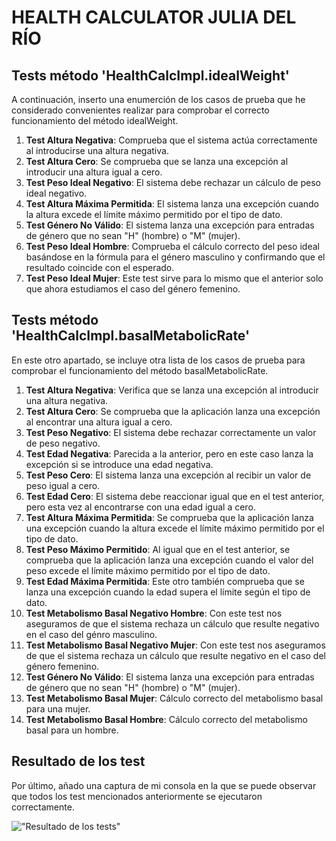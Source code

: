 # HEALTH CALCULATOR JULIA DEL RÍO

## Tests método 'HealthCalcImpl.idealWeight'

A continuación, inserto una enumerción de los casos de prueba que he considerado convenientes realizar para comprobar el correcto funcionamiento del método idealWeight.

1. **Test Altura Negativa**: Comprueba que el sistema actúa correctamente al introducirse una altura negativa.
2. **Test Altura Cero**: Se comprueba que se lanza una excepción al introducir una altura igual a cero.
3. **Test Peso Ideal Negativo**: El sistema debe rechazar un cálculo de peso ideal negativo.
4. **Test Altura Máxima Permitida**: El sistema lanza una excepción cuando la altura excede el límite máximo permitido por el tipo de dato.
5. **Test Género No Válido**: El sistema lanza una excepción para entradas de género que no sean "H" (hombre) o "M" (mujer).
6. **Test Peso Ideal Hombre**: Comprueba el cálculo correcto del peso ideal basándose en la fórmula para el género masculino y confirmando que el resultado coincide con el esperado.
7. **Test Peso Ideal Mujer**: Este test sirve para lo mismo que el anterior solo que ahora estudiamos el caso del género femenino.

## Tests método 'HealthCalcImpl.basalMetabolicRate'

En este otro apartado, se incluye otra lista de los casos de prueba para comprobar el funcionamiento del método basalMetabolicRate.

1. **Test Altura Negativa**: Verifica que se lanza una excepción al introducir una altura negativa.
2. **Test Altura Cero**: Se comprueba que la aplicación lanza una excepción al encontrar una altura igual a cero.
3. **Test Peso Negativo**: El sistema debe rechazar correctamente un valor de peso negativo.
4. **Test Edad Negativa**: Parecida a la anterior, pero en este caso lanza la excepción si se introduce una edad negativa.
5. **Test Peso Cero**: El sistema lanza una excepción al recibir un valor de peso igual a cero.
6. **Test Edad Cero**: El sistema debe reaccionar igual que en el test anterior, pero esta vez al encontrarse con una edad igual a cero.
7. **Test Altura Máxima Permitida**: Se comprueba que la aplicación lanza una excepción cuando la altura excede el límite máximo permitido por el tipo de dato.
8. **Test Peso Máximo Permitido**: Al igual que en el test anterior, se comprueba que la aplicación lanza una excepción cuando el valor del peso excede el límite máximo permitido por el tipo de dato.
9. **Test Edad Máxima Permitida**: Este otro también comprueba que se lanza una excepción cuando la edad supera el límite según el tipo de dato.
10. **Test Metabolismo Basal Negativo Hombre**: Con este test nos aseguramos de que el sistema rechaza un cálculo que resulte negativo en el caso del génro masculino.
11. **Test Metabolismo Basal Negativo Mujer**: Con este test nos aseguramos de que el sistema rechaza un cálculo que resulte negativo en el caso del género femenino.
12. **Test Género No Válido**: El sistema lanza una excepción para entradas de género que no sean "H" (hombre) o "M" (mujer).
13. **Test Metabolismo Basal Mujer**: Cálculo correcto del metabolismo basal para una mujer.
14. **Test Metabolismo Basal Hombre**: Cálculo correcto del metabolismo basal para un hombre.

## Resultado de los test

Por último, añado una captura de mi consola en la que se puede observar que todos los test mencionados anteriormente se ejecutaron correctamente.

!["Resultado de los tests"](/resultadoTests.png)
